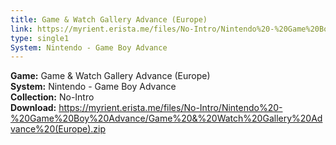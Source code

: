 ```yaml
---
title: Game & Watch Gallery Advance (Europe)
link: https://myrient.erista.me/files/No-Intro/Nintendo%20-%20Game%20Boy%20Advance/Game%20&%20Watch%20Gallery%20Advance%20(Europe).zip
type: single1
System: Nintendo - Game Boy Advance
---
```

<b>Game:</b> Game & Watch Gallery Advance (Europe)<br>
<b>System:</b> Nintendo - Game Boy Advance<br>
<b>Collection:</b> No-Intro<br>
<b>Download:</b> https://myrient.erista.me/files/No-Intro/Nintendo%20-%20Game%20Boy%20Advance/Game%20&%20Watch%20Gallery%20Advance%20(Europe).zip